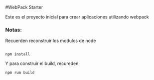 

#WebPack Starter

Este es el proyecto inicial para crear aplicaciones utilizando webpack

### Notas:

Recuerden reconstruir los modulos de node

```

npm install

```
Y para construir el build, recureden:

```
npm run build
```

